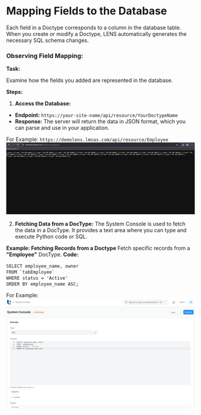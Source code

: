 #  Mapping Fields to the Database 
  
Each field in a Doctype corresponds to a column in the database table. When you create or modify a Doctype, LENS automatically generates the necessary SQL schema changes.  

### Observing Field Mapping:  

**Task:** 

Examine how the fields you added are represented in the database.
	
**Steps:**

 1. **Access the Database:**
 - **Endpoint:** `https://your-site-name/api/resource/YourDoctypeName`
 - **Response:** The server will return the data in JSON format, which you can parse and use in your application.

For Example:  `https://demolens.lmnas.com/api/resource/Employee`
![Data in JSON format](https://github.com/lmnaslimited/wedha/blob/framework/lms/media/API_JSON.png?raw=true)

2. **Fetching Data from a DocType:** 
The System Console is used to fetch the data in a DocType. It provides a text area where you can type and execute Python code or SQL.

**Example: Fetching Records from a Doctype**
Fetch specific records from a **"Employee"** DocType.
**Code:**
```
SELECT employee_name, owner
FROM `tabEmployee`
WHERE status = 'Active'
ORDER BY employee_name ASC;
```
For Example: 
![System_Console_Output](https://github.com/lmnaslimited/wedha/blob/framework/lms/media/System_Console.png?raw=true)

<!--stackedit_data:
eyJoaXN0b3J5IjpbLTE5MDYxNzIxNjAsMTEwNjEyNDU5MiwtMT
A5MzUwOTI3OCwxNDU2NjcyNTMsLTIwNzY3NDk0ODMsMTIxODE0
NTA0NCwtNjkyMTA1NzQ2LC0xNzA1NjI3NzEyLDE4MjE1NzAxOD
EsLTE4NjQ0MTU4NjUsLTE4OTQ2NDQ4NDIsLTE4MTg2OTU0NCwt
NTEyOTMzNDYyXX0=
-->